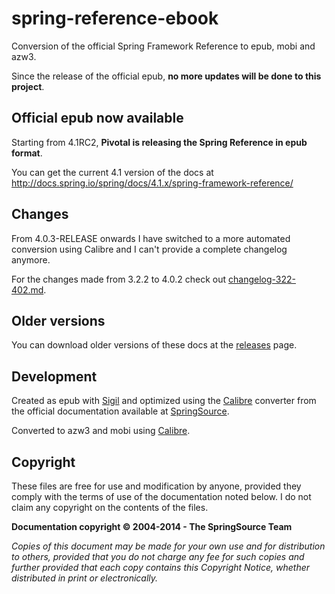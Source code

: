 spring-reference-ebook
======================

Conversion of the official Spring Framework Reference to epub, mobi and azw3.

Since the release of the official epub, __no more updates will be done to this project__.

## Official epub now available

Starting from 4.1RC2, **Pivotal is releasing the Spring Reference in epub format**.

You can get the current 4.1 version of the docs at http://docs.spring.io/spring/docs/4.1.x/spring-framework-reference/

## Changes

From 4.0.3-RELEASE onwards I have switched to a more automated conversion using Calibre and I can't provide a complete changelog anymore.

For the changes made from 3.2.2 to 4.0.2 check out [changelog-322-402.md](changelog-322-402.md).

## Older versions

You can download older versions of these docs at the [releases](https://github.com/regueiro/spring-reference-ebook/releases) page.


## Development
Created as epub with [Sigil](http://code.google.com/p/sigil/) and optimized using the [Calibre](http://calibre-ebook.com/) converter from the official documentation available at [SpringSource](http://static.springsource.org/spring/docs/).

Converted to azw3 and mobi using [Calibre](http://calibre-ebook.com/).



## Copyright
These files are free for use and modification by anyone, provided they comply with the terms of use of the documentation noted below. I do not claim any copyright on the contents of the files.

**Documentation copyright &copy; 2004-2014 - The SpringSource Team**

*Copies of this document may be made for your own use and for distribution to others, provided that you do not charge any fee for such copies and further provided that each copy contains this Copyright Notice, whether distributed in print or electronically.*
